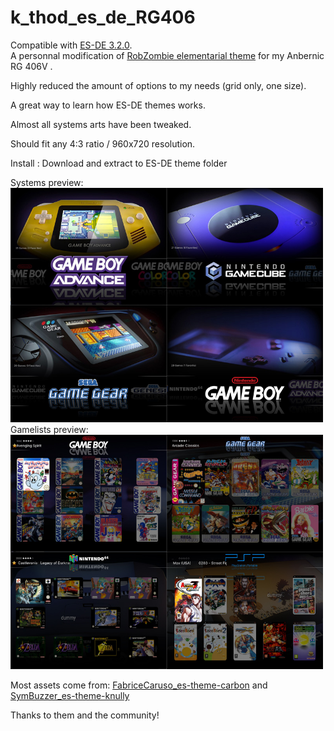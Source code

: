 # k_thod_es_de_RG406
Compatible with [ES-DE 3.2.0](https://es-de.org/).<br>
A personnal modification of [RobZombie elementarial theme](https://github.com/RobZombie9043/elementerial-es-de) for my Anbernic RG 406V .

Highly reduced the amount of options to my needs (grid only, one size).

A great way to learn how ES-DE themes works.

Almost all systems arts have been tweaked.

Should fit any 4:3 ratio / 960x720 resolution.

Install :
Download and extract to ES-DE theme folder


Systems preview:<br />
<img src="https://github.com/kthod861/Elementerial_Mod_RG406/blob/main/_inc/Systems_screen.jpg" width="500" /><br />
Gamelists preview:<br />
<img src="https://github.com/kthod861/Elementerial_Mod_RG406/blob/main/_inc/Gamelists_screen.jpg" width="500" /><br />


Most assets come from:
[FabriceCaruso_es-theme-carbon](https://github.com/fabricecaruso/es-theme-carbon)
and
[SymBuzzer_es-theme-knully](https://github.com/symbuzzer/es-theme-knulli)

Thanks to them and the community!
